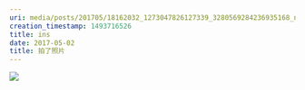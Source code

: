```yaml
---
uri: media/posts/201705/18162032_1273047826127339_3280569284236935168_n_17867796676098216.jpg
creation_timestamp: 1493716526
title: ins
date: 2017-05-02
title: 拍了照片
---
```


![](media/posts/201705/18162032_1273047826127339_3280569284236935168_n_17867796676098216.jpg)

